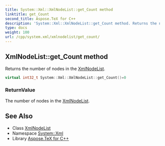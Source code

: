 ```yaml
---
title: System::Xml::XmlNodeList::get_Count method
linktitle: get_Count
second_title: Aspose.TeX for C++
description: 'System::Xml::XmlNodeList::get_Count method. Returns the number of nodes in the XmlNodeList in C++.'
type: docs
weight: 100
url: /cpp/system.xml/xmlnodelist/get_count/
---
```

## XmlNodeList::get_Count method


Returns the number of nodes in the [XmlNodeList](../).

```cpp
virtual int32_t System::Xml::XmlNodeList::get_Count()=0
```


### ReturnValue

The number of nodes in the [XmlNodeList](../).

## See Also

* Class [XmlNodeList](../)
* Namespace [System::Xml](../../)
* Library [Aspose.TeX for C++](../../../)
